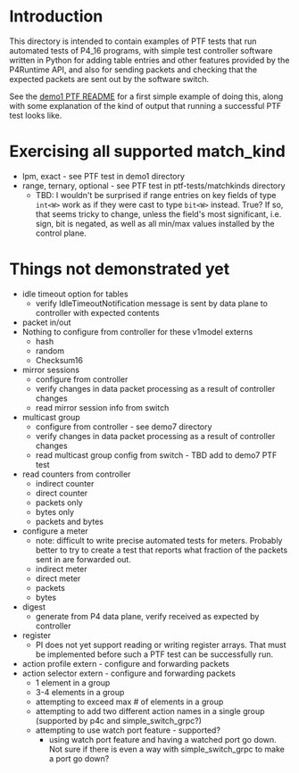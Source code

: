 # Introduction

This directory is intended to contain examples of PTF tests that run
automated tests of P4_16 programs, with simple test controller
software written in Python for adding table entries and other features
provided by the P4Runtime API, and also for sending packets and
checking that the expected packets are sent out by the software
switch.

See the [demo1 PTF README](../demo1/README-ptf.md) for a first simple
example of doing this, along with some explanation of the kind of
output that running a successful PTF test looks like.


# Exercising all supported match_kind

+ lpm, exact - see PTF test in demo1 directory
+ range, ternary, optional - see PTF test in ptf-tests/matchkinds directory
  + TBD: I wouldn't be surprised if range entries on key fields of
    type `int<W>` work as if they were cast to type `bit<W>` instead.
    True?  If so, that seems tricky to change, unless the field's most
    significant, i.e. sign, bit is negated, as well as all min/max
    values installed by the control plane.



# Things not demonstrated yet

+ idle timeout option for tables
  + verify IdleTimeoutNotification message is sent by data plane to
    controller with expected contents
+ packet in/out
+ Nothing to configure from controller for these v1model externs
  + hash
  + random
  + Checksum16
+ mirror sessions
  + configure from controller
  + verify changes in data packet processing as a result of controller changes
  + read mirror session info from switch
+ multicast group
  + configure from controller - see demo7 directory
  + verify changes in data packet processing as a result of controller changes
  + read multicast group config from switch - TBD add to demo7 PTF test
+ read counters from controller
  + indirect counter
  + direct counter
  + packets only
  + bytes only
  + packets and bytes
+ configure a meter
  + note: difficult to write precise automated tests for meters.
    Probably better to try to create a test that reports what fraction
    of the packets sent in are forwarded out.
  + indirect meter
  + direct meter
  + packets
  + bytes
+ digest
  + generate from P4 data plane, verify received as expected by controller
+ register
  + PI does not yet support reading or writing register arrays.  That
    must be implemented before such a PTF test can be successfully run.
+ action profile extern - configure and forwarding packets
+ action selector extern - configure and forwarding packets
  + 1 element in a group
  + 3-4 elements in a group
  + attempting to exceed max # of elements in a group
  + attempting to add two different action names in a single group
    (supported by p4c and simple_switch_grpc?)
  + attempting to use watch port feature - supported?
    + using watch port feature and having a watched port go down.  Not
      sure if there is even a way with simple_switch_grpc to make a
      port go down?
